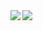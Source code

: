 <a href="https://github.com/anuraghazra/github-readme-stats">
  <img align="left" src="https://github-readme-stats.vercel.app/api?username=radish-miyazaki&count_private=true&show_icons=true&theme=dracula" />
</a>
<a href="https://github.com/anuraghazra/github-readme-stats">
  <img align="left" src="https://github-readme-stats.vercel.app/api/top-langs/?username=radish-miyazaki&theme=dracula" />
</a>
